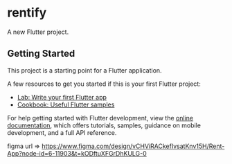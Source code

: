 # rentify

A new Flutter project.

## Getting Started

This project is a starting point for a Flutter application.

A few resources to get you started if this is your first Flutter project:

- [Lab: Write your first Flutter app](https://docs.flutter.dev/get-started/codelab)
- [Cookbook: Useful Flutter samples](https://docs.flutter.dev/cookbook)

For help getting started with Flutter development, view the
[online documentation](https://docs.flutter.dev/), which offers tutorials,
samples, guidance on mobile development, and a full API reference.

figma url => https://www.figma.com/design/vCHViRACkefIvsatKnv15H/Rent-App?node-id=6-11903&t=kODftuXFGrDhKULG-0
